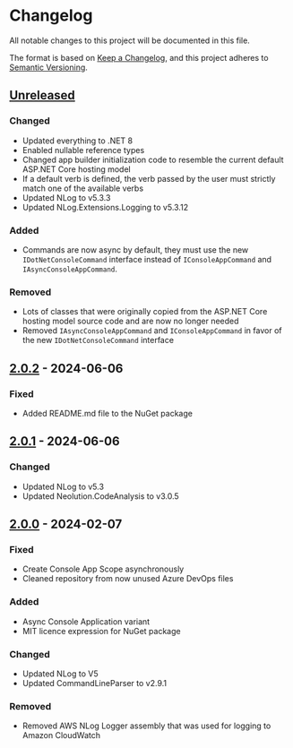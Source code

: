 # Changelog

All notable changes to this project will be documented in this file.

The format is based on [Keep a Changelog](https://keepachangelog.com/en/1.0.0/),
and this project adheres to [Semantic Versioning](https://semver.org/spec/v2.0.0.html).

## [Unreleased]

### Changed

- Updated everything to .NET 8
- Enabled nullable reference types
- Changed app builder initialization code to resemble the current default ASP.NET Core hosting model
- If a default verb is defined, the verb passed by the user must strictly match one of the available verbs
- Updated NLog to v5.3.3
- Updated NLog.Extensions.Logging to v5.3.12

### Added

- Commands are now async by default, they must use the new `IDotNetConsoleCommand` interface instead of `IConsoleAppCommand` and `IAsyncConsoleAppCommand`.

### Removed

- Lots of classes that were originally copied from the ASP.NET Core hosting model source code and are now no longer needed
- Removed `IAsyncConsoleAppCommand` and `IConsoleAppCommand` in favor of the new `IDotNetConsoleCommand` interface

## [2.0.2] - 2024-06-06

### Fixed

- Added README.md file to the NuGet package

## [2.0.1] - 2024-06-06

### Changed

- Updated NLog to v5.3
- Updated Neolution.CodeAnalysis to v3.0.5

## [2.0.0] - 2024-02-07

### Fixed

- Create Console App Scope asynchronously
- Cleaned repository from now unused Azure DevOps files

### Added

- Async Console Application variant
- MIT licence expression for NuGet package

### Changed

- Updated NLog to V5
- Updated CommandLineParser to v2.9.1

### Removed

- Removed AWS NLog Logger assembly that was used for logging to Amazon CloudWatch

[unreleased]: https://github.com/neolution-ch/Neolution.DotNet.Console/compare/v2.0.2...HEAD
[2.0.2]: https://github.com/neolution-ch/Neolution.DotNet.Console/compare/v2.0.1...v2.0.2
[2.0.1]: https://github.com/neolution-ch/Neolution.DotNet.Console/compare/v2.0.0...v2.0.1
[2.0.0]: https://github.com/neolution-ch/Neolution.DotNet.Console/compare/v1.1.0-beta1...v2.0.0
